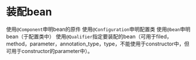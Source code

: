 # 装配bean
使用`@Component`申明bean的原件
使用`@Configuration`申明配置类
使用`@bean`申明bean（于配置类中）
使用`@Qualifier`指定要装配的bean（可用于filed，method，parameter，annotation_type，type，不能使用于constructor中，但可用于constructor的parameter中）。